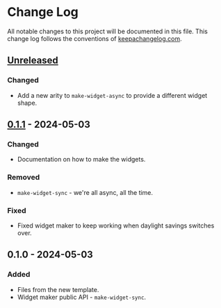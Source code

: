 # Change Log
All notable changes to this project will be documented in this file. This change log follows the conventions of [keepachangelog.com](http://keepachangelog.com/).

## [Unreleased]
### Changed
- Add a new arity to `make-widget-async` to provide a different widget shape.

## [0.1.1] - 2024-05-03
### Changed
- Documentation on how to make the widgets.

### Removed
- `make-widget-sync` - we're all async, all the time.

### Fixed
- Fixed widget maker to keep working when daylight savings switches over.

## 0.1.0 - 2024-05-03
### Added
- Files from the new template.
- Widget maker public API - `make-widget-sync`.

[Unreleased]: https://github.com/study-htmx/study-htmx/compare/0.1.1...HEAD
[0.1.1]: https://github.com/study-htmx/study-htmx/compare/0.1.0...0.1.1

